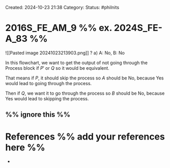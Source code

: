 Created: 2024-10-23 21:38
Category: 
Status: #philnits



# 2016S_FE_AM_9 %% ex. 2024S_FE-A_83 %%

![[Pasted image 20241023213903.png]]
? 
a) A: No, B: No

In this flowchart, we want to get the output of not going through the Process block if $P'$ or $Q$ so it would be equivalent.

That means if $P$, it should skip the process so $A$ should be No, because Yes would lead to going through the process.

Then if $Q$, we want it to go through the process so $B$ should be No, because Yes would lead to skipping the process.



%% ignore this %%
---









# References %% add your references here %%
- 